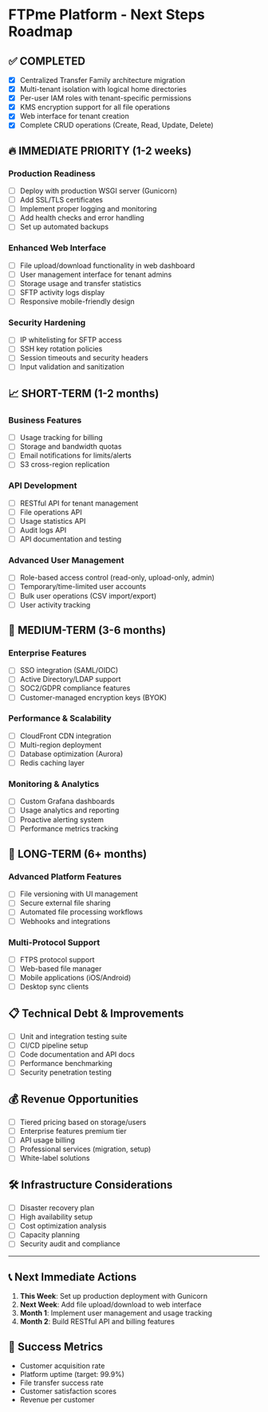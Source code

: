 # FTPme Platform - Next Steps Roadmap

## ✅ **COMPLETED**
- [x] Centralized Transfer Family architecture migration
- [x] Multi-tenant isolation with logical home directories
- [x] Per-user IAM roles with tenant-specific permissions
- [x] KMS encryption support for all file operations
- [x] Web interface for tenant creation
- [x] Complete CRUD operations (Create, Read, Update, Delete)

## 🔥 **IMMEDIATE PRIORITY (1-2 weeks)**

### Production Readiness
- [ ] Deploy with production WSGI server (Gunicorn)
- [ ] Add SSL/TLS certificates
- [ ] Implement proper logging and monitoring
- [ ] Add health checks and error handling
- [ ] Set up automated backups

### Enhanced Web Interface
- [ ] File upload/download functionality in web dashboard
- [ ] User management interface for tenant admins
- [ ] Storage usage and transfer statistics
- [ ] SFTP activity logs display
- [ ] Responsive mobile-friendly design

### Security Hardening
- [ ] IP whitelisting for SFTP access
- [ ] SSH key rotation policies
- [ ] Session timeouts and security headers
- [ ] Input validation and sanitization

## 📈 **SHORT-TERM (1-2 months)**

### Business Features
- [ ] Usage tracking for billing
- [ ] Storage and bandwidth quotas
- [ ] Email notifications for limits/alerts
- [ ] S3 cross-region replication

### API Development
- [ ] RESTful API for tenant management
- [ ] File operations API
- [ ] Usage statistics API
- [ ] Audit logs API
- [ ] API documentation and testing

### Advanced User Management
- [ ] Role-based access control (read-only, upload-only, admin)
- [ ] Temporary/time-limited user accounts
- [ ] Bulk user operations (CSV import/export)
- [ ] User activity tracking

## 🎯 **MEDIUM-TERM (3-6 months)**

### Enterprise Features
- [ ] SSO integration (SAML/OIDC)
- [ ] Active Directory/LDAP support
- [ ] SOC2/GDPR compliance features
- [ ] Customer-managed encryption keys (BYOK)

### Performance & Scalability
- [ ] CloudFront CDN integration
- [ ] Multi-region deployment
- [ ] Database optimization (Aurora)
- [ ] Redis caching layer

### Monitoring & Analytics
- [ ] Custom Grafana dashboards
- [ ] Usage analytics and reporting
- [ ] Proactive alerting system
- [ ] Performance metrics tracking

## 🔮 **LONG-TERM (6+ months)**

### Advanced Platform Features
- [ ] File versioning with UI management
- [ ] Secure external file sharing
- [ ] Automated file processing workflows
- [ ] Webhooks and integrations

### Multi-Protocol Support
- [ ] FTPS protocol support
- [ ] Web-based file manager
- [ ] Mobile applications (iOS/Android)
- [ ] Desktop sync clients

## 📋 **Technical Debt & Improvements**
- [ ] Unit and integration testing suite
- [ ] CI/CD pipeline setup
- [ ] Code documentation and API docs
- [ ] Performance benchmarking
- [ ] Security penetration testing

## 💰 **Revenue Opportunities**
- [ ] Tiered pricing based on storage/users
- [ ] Enterprise features premium tier
- [ ] API usage billing
- [ ] Professional services (migration, setup)
- [ ] White-label solutions

## 🛠 **Infrastructure Considerations**
- [ ] Disaster recovery plan
- [ ] High availability setup
- [ ] Cost optimization analysis
- [ ] Capacity planning
- [ ] Security audit and compliance

---

## 📞 **Next Immediate Actions**
1. **This Week**: Set up production deployment with Gunicorn
2. **Next Week**: Add file upload/download to web interface
3. **Month 1**: Implement user management and usage tracking
4. **Month 2**: Build RESTful API and billing features

## 🎯 **Success Metrics**
- Customer acquisition rate
- Platform uptime (target: 99.9%)
- File transfer success rate
- Customer satisfaction scores
- Revenue per customer 